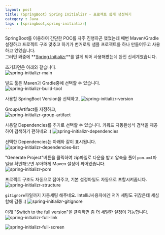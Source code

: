 ```yaml
---
layout: post
title: (SpringBoot) Spring Initializr - 프로젝트 쉽게 생성하기
category : Java
tags : [springboot,spring-initializr]
---
```

SpringBoot를 이용하여 간단한 POC를 자주 진행하곤 했었는데 매번 Maven/Gradle 설정하고 프로젝트 구조 맞추고 하기가 번거로워 샘플 프로젝트를 하나 만들어두고 사용하고 있었습니다.    
그러던 와중에 **[Spring Initializr](http://start.spring.io/)**를 알게 되어 사용해봤는데 완전 신세계였습니다.

초기화면은 아래와 같습니다.    
![spring-initializr-main](/assets/img/java/springboot-initilizr/1.png)    

빌드 툴은 Maven과 Gradle중에 선택할 수 있습니다.    
![spring-initializr-build-tool](/assets/img/java/springboot-initilizr/2.png)   

사용할 SpringBoot Version을 선택하고,
![spring-initializr-version](/assets/img/java/springboot-initilizr/3.png)    

Group/Artifact를 지정하고,    
![spring-initializr-group-artifact](/assets/img/java/springboot-initilizr/4.png)    

사용할 Dependencies를 추가로 선택할 수 있습니다. 키워드 자동완성식 검색을 제공하여 검색하기 편하네요 :)
![spring-initializr-dependencies](/assets/img/java/springboot-initilizr/5.png)    

선택한 Dependencies는 아래와 같이 표시됩니다.   
![spring-initializr-dependencies-list](/assets/img/java/springboot-initilizr/6.png)   

"Generate Project"버튼을 클릭하여 zip파일로 다운을 받고 압축을 풀어 `pom.xml`파일을 확인해보면 우아하게 Maven 설정이 되어있습니다.     
![spring-initializr-pom](/assets/img/java/springboot-initilizr/7.png)   

프로젝트 구조도 자동으로 잡아주고, 기본 설정파일도 자동으로 포함시켜줍니다.
![spring-initializr-structure](/assets/img/java/springboot-initilizr/8.png)   

`gitignore`파일까지 자동세팅 해주네요. IntelliJ사용자에겐 저거 세팅도 귀찮은데 세심함에 감동 :)
![spring-initializr-gitignore](/assets/img/java/springboot-initilizr/9.png)   

아래 "Switch to the full version"을 클릭하면 좀 더 세밀한 설정이 가능합니다.   
![spring-initializr-full-link](/assets/img/java/springboot-initilizr/10.png)   

![spring-initializr-full-screen](/assets/img/java/springboot-initilizr/11.png)   

